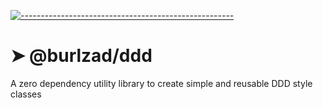 <!-- ⚠️ This README has been generated from the file(s) "blueprint.md" ⚠️-->

[![-----------------------------------------------------](https://raw.githubusercontent.com/andreasbm/readme/master/assets/lines/colored.png)](#burlzadddd)

# ➤ @burlzad/ddd

A zero dependency utility library to create simple and reusable DDD style classes
